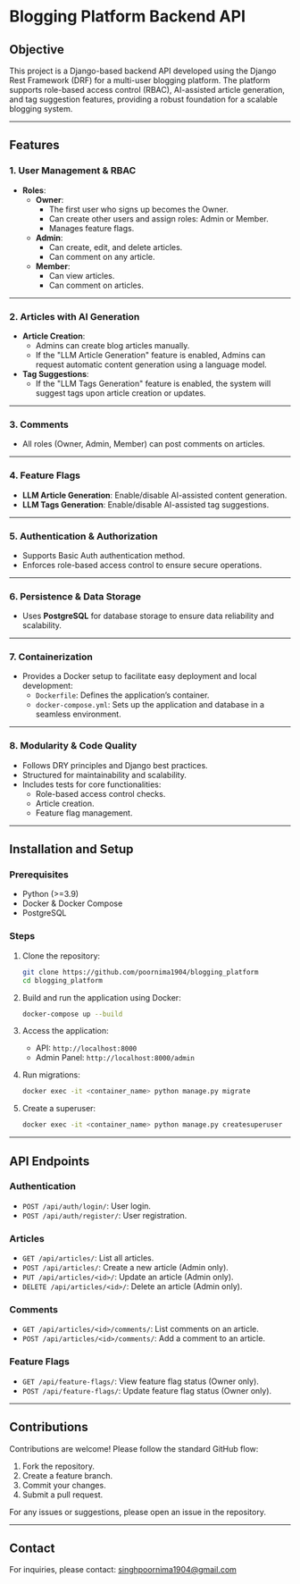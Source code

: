 # Blogging Platform Backend API

## Objective
This project is a Django-based backend API developed using the Django Rest Framework (DRF) for a multi-user blogging platform. The platform supports role-based access control (RBAC), AI-assisted article generation, and tag suggestion features, providing a robust foundation for a scalable blogging system.

---

## Features

### 1. User Management & RBAC
- **Roles**:
  - **Owner**:
    - The first user who signs up becomes the Owner.
    - Can create other users and assign roles: Admin or Member.
    - Manages feature flags.
  - **Admin**:
    - Can create, edit, and delete articles.
    - Can comment on any article.
  - **Member**:
    - Can view articles.
    - Can comment on articles.

---

### 2. Articles with AI Generation
- **Article Creation**:
  - Admins can create blog articles manually.
  - If the "LLM Article Generation" feature is enabled, Admins can request automatic content generation using a language model.
- **Tag Suggestions**:
  - If the "LLM Tags Generation" feature is enabled, the system will suggest tags upon article creation or updates.

---

### 3. Comments
- All roles (Owner, Admin, Member) can post comments on articles.

---

### 4. Feature Flags
- **LLM Article Generation**: Enable/disable AI-assisted content generation.
- **LLM Tags Generation**: Enable/disable AI-assisted tag suggestions.

---

### 5. Authentication & Authorization
- Supports Basic Auth authentication method.
- Enforces role-based access control to ensure secure operations.

---

### 6. Persistence & Data Storage
- Uses **PostgreSQL** for database storage to ensure data reliability and scalability.

---

### 7. Containerization
- Provides a Docker setup to facilitate easy deployment and local development:
  - `Dockerfile`: Defines the application’s container.
  - `docker-compose.yml`: Sets up the application and database in a seamless environment.

---

### 8. Modularity & Code Quality
- Follows DRY principles and Django best practices.
- Structured for maintainability and scalability.
- Includes tests for core functionalities:
  - Role-based access control checks.
  - Article creation.
  - Feature flag management.

---

## Installation and Setup

### Prerequisites
- Python (>=3.9)
- Docker & Docker Compose
- PostgreSQL

### Steps
1. Clone the repository:
   ```bash
   git clone https://github.com/poornima1904/blogging_platform
   cd blogging_platform
   ```

2. Build and run the application using Docker:
   ```bash
   docker-compose up --build
   ```

3. Access the application:
   - API: `http://localhost:8000`
   - Admin Panel: `http://localhost:8000/admin`

4. Run migrations:
   ```bash
   docker exec -it <container_name> python manage.py migrate
   ```

5. Create a superuser:
   ```bash
   docker exec -it <container_name> python manage.py createsuperuser
   ```

---

## API Endpoints

### Authentication
- `POST /api/auth/login/`: User login.
- `POST /api/auth/register/`: User registration.

### Articles
- `GET /api/articles/`: List all articles.
- `POST /api/articles/`: Create a new article (Admin only).
- `PUT /api/articles/<id>/`: Update an article (Admin only).
- `DELETE /api/articles/<id>/`: Delete an article (Admin only).

### Comments
- `GET /api/articles/<id>/comments/`: List comments on an article.
- `POST /api/articles/<id>/comments/`: Add a comment to an article.

### Feature Flags
- `GET /api/feature-flags/`: View feature flag status (Owner only).
- `POST /api/feature-flags/`: Update feature flag status (Owner only).


---

## Contributions
Contributions are welcome! Please follow the standard GitHub flow:
1. Fork the repository.
2. Create a feature branch.
3. Commit your changes.
4. Submit a pull request.

For any issues or suggestions, please open an issue in the repository.

---

## Contact
For inquiries, please contact: singhpoornima1904@gmail.com

